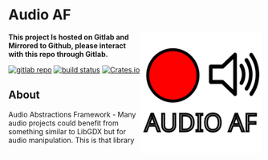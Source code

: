 # Audio AF

<img src="logo.svg" align="right" width="240">

__This project Is hosted on Gitlab and Mirrored to Github, please interact with this repo through Gitlab.__

[![gitlab repo](https://img.shields.io/badge/gitlab-IGBC/audio-af?style=for-the-badge&labelColor=555555&logo=gitlab)](https://gitlab.com/IGBC/audio-af)
[![build status](https://img.shields.io/gitlab/pipeline/IGBC/audio-af/master?color=555555&style=for-the-badge)](https://gitlab.com/IGBC/audio-af/-/pipelines)
[![Crates.io](https://img.shields.io/crates/v/audio-af?style=for-the-badge)](https://crates.io/crates/audio-af/)


## About
Audio Abstractions Framework - Many audio projects could benefit from something similar to LibGDX but for audio manipulation. This is that library
